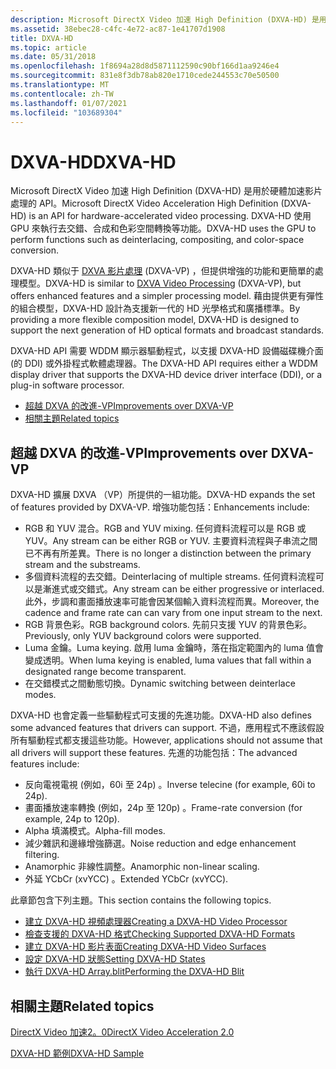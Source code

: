 ```yaml
---
description: Microsoft DirectX Video 加速 High Definition (DXVA-HD) 是用於硬體加速影片處理的 API。
ms.assetid: 38ebec28-c4fc-4e72-ac87-1e41707d1908
title: DXVA-HD
ms.topic: article
ms.date: 05/31/2018
ms.openlocfilehash: 1f8694a28d8d5871112590c90bf166d1aa9246e4
ms.sourcegitcommit: 831e8f3db78ab820e1710cede244553c70e50500
ms.translationtype: MT
ms.contentlocale: zh-TW
ms.lasthandoff: 01/07/2021
ms.locfileid: "103689304"
---
```

# <a name="dxva-hd"></a><span data-ttu-id="b4072-103">DXVA-HD</span><span class="sxs-lookup"><span data-stu-id="b4072-103">DXVA-HD</span></span>

<span data-ttu-id="b4072-104">Microsoft DirectX Video 加速 High Definition (DXVA-HD) 是用於硬體加速影片處理的 API。</span><span class="sxs-lookup"><span data-stu-id="b4072-104">Microsoft DirectX Video Acceleration High Definition (DXVA-HD) is an API for hardware-accelerated video processing.</span></span> <span data-ttu-id="b4072-105">DXVA-HD 使用 GPU 來執行去交錯、合成和色彩空間轉換等功能。</span><span class="sxs-lookup"><span data-stu-id="b4072-105">DXVA-HD uses the GPU to perform functions such as deinterlacing, compositing, and color-space conversion.</span></span>

<span data-ttu-id="b4072-106">DXVA-HD 類似于 [DXVA 影片處理](dxva-video-processing.md) (DXVA-VP) ，但提供增強的功能和更簡單的處理模型。</span><span class="sxs-lookup"><span data-stu-id="b4072-106">DXVA-HD is similar to [DXVA Video Processing](dxva-video-processing.md) (DXVA-VP), but offers enhanced features and a simpler processing model.</span></span> <span data-ttu-id="b4072-107">藉由提供更有彈性的組合模型，DXVA-HD 設計為支援新一代的 HD 光學格式和廣播標準。</span><span class="sxs-lookup"><span data-stu-id="b4072-107">By providing a more flexible composition model, DXVA-HD is designed to support the next generation of HD optical formats and broadcast standards.</span></span>

<span data-ttu-id="b4072-108">DXVA-HD API 需要 WDDM 顯示器驅動程式，以支援 DXVA-HD 設備磁碟機介面 (的 DDI) 或外掛程式軟體處理器。</span><span class="sxs-lookup"><span data-stu-id="b4072-108">The DXVA-HD API requires either a WDDM display driver that supports the DXVA-HD device driver interface (DDI), or a plug-in software processor.</span></span>

-   [<span data-ttu-id="b4072-109">超越 DXVA 的改進-VP</span><span class="sxs-lookup"><span data-stu-id="b4072-109">Improvements over DXVA-VP</span></span>](#improvements-over-dxva-vp)
-   [<span data-ttu-id="b4072-110">相關主題</span><span class="sxs-lookup"><span data-stu-id="b4072-110">Related topics</span></span>](#related-topics)

## <a name="improvements-over-dxva-vp"></a><span data-ttu-id="b4072-111">超越 DXVA 的改進-VP</span><span class="sxs-lookup"><span data-stu-id="b4072-111">Improvements over DXVA-VP</span></span>

<span data-ttu-id="b4072-112">DXVA-HD 擴展 DXVA （VP）所提供的一組功能。</span><span class="sxs-lookup"><span data-stu-id="b4072-112">DXVA-HD expands the set of features provided by DXVA-VP.</span></span> <span data-ttu-id="b4072-113">增強功能包括：</span><span class="sxs-lookup"><span data-stu-id="b4072-113">Enhancements include:</span></span>

-   <span data-ttu-id="b4072-114">RGB 和 YUV 混合。</span><span class="sxs-lookup"><span data-stu-id="b4072-114">RGB and YUV mixing.</span></span> <span data-ttu-id="b4072-115">任何資料流程可以是 RGB 或 YUV。</span><span class="sxs-lookup"><span data-stu-id="b4072-115">Any stream can be either RGB or YUV.</span></span> <span data-ttu-id="b4072-116">主要資料流程與子串流之間已不再有所差異。</span><span class="sxs-lookup"><span data-stu-id="b4072-116">There is no longer a distinction between the primary stream and the substreams.</span></span>
-   <span data-ttu-id="b4072-117">多個資料流程的去交錯。</span><span class="sxs-lookup"><span data-stu-id="b4072-117">Deinterlacing of multiple streams.</span></span> <span data-ttu-id="b4072-118">任何資料流程可以是漸進式或交錯式。</span><span class="sxs-lookup"><span data-stu-id="b4072-118">Any stream can be either progressive or interlaced.</span></span> <span data-ttu-id="b4072-119">此外，步調和畫面播放速率可能會因某個輸入資料流程而異。</span><span class="sxs-lookup"><span data-stu-id="b4072-119">Moreover, the cadence and frame rate can can vary from one input stream to the next.</span></span>
-   <span data-ttu-id="b4072-120">RGB 背景色彩。</span><span class="sxs-lookup"><span data-stu-id="b4072-120">RGB background colors.</span></span> <span data-ttu-id="b4072-121">先前只支援 YUV 的背景色彩。</span><span class="sxs-lookup"><span data-stu-id="b4072-121">Previously, only YUV background colors were supported.</span></span>
-   <span data-ttu-id="b4072-122">Luma 金鑰。</span><span class="sxs-lookup"><span data-stu-id="b4072-122">Luma keying.</span></span> <span data-ttu-id="b4072-123">啟用 luma 金鑰時，落在指定範圍內的 luma 值會變成透明。</span><span class="sxs-lookup"><span data-stu-id="b4072-123">When luma keying is enabled, luma values that fall within a designated range become transparent.</span></span>
-   <span data-ttu-id="b4072-124">在交錯模式之間動態切換。</span><span class="sxs-lookup"><span data-stu-id="b4072-124">Dynamic switching between deinterlace modes.</span></span>

<span data-ttu-id="b4072-125">DXVA-HD 也會定義一些驅動程式可支援的先進功能。</span><span class="sxs-lookup"><span data-stu-id="b4072-125">DXVA-HD also defines some advanced features that drivers can support.</span></span> <span data-ttu-id="b4072-126">不過，應用程式不應該假設所有驅動程式都支援這些功能。</span><span class="sxs-lookup"><span data-stu-id="b4072-126">However, applications should not assume that all drivers will support these features.</span></span> <span data-ttu-id="b4072-127">先進的功能包括：</span><span class="sxs-lookup"><span data-stu-id="b4072-127">The advanced features include:</span></span>

-   <span data-ttu-id="b4072-128">反向電視電視 (例如，60i 至 24p) 。</span><span class="sxs-lookup"><span data-stu-id="b4072-128">Inverse telecine (for example, 60i to 24p).</span></span>
-   <span data-ttu-id="b4072-129">畫面播放速率轉換 (例如，24p 至 120p) 。</span><span class="sxs-lookup"><span data-stu-id="b4072-129">Frame-rate conversion (for example, 24p to 120p).</span></span>
-   <span data-ttu-id="b4072-130">Alpha 填滿模式。</span><span class="sxs-lookup"><span data-stu-id="b4072-130">Alpha-fill modes.</span></span>
-   <span data-ttu-id="b4072-131">減少雜訊和邊緣增強篩選。</span><span class="sxs-lookup"><span data-stu-id="b4072-131">Noise reduction and edge enhancement filtering.</span></span>
-   <span data-ttu-id="b4072-132">Anamorphic 非線性調整。</span><span class="sxs-lookup"><span data-stu-id="b4072-132">Anamorphic non-linear scaling.</span></span>
-   <span data-ttu-id="b4072-133">外延 YCbCr (xvYCC) 。</span><span class="sxs-lookup"><span data-stu-id="b4072-133">Extended YCbCr (xvYCC).</span></span>

<span data-ttu-id="b4072-134">此章節包含下列主題。</span><span class="sxs-lookup"><span data-stu-id="b4072-134">This section contains the following topics.</span></span>

-   [<span data-ttu-id="b4072-135">建立 DXVA-HD 視頻處理器</span><span class="sxs-lookup"><span data-stu-id="b4072-135">Creating a DXVA-HD Video Processor</span></span>](creating-a-dxva-hd-video-processor.md)
-   [<span data-ttu-id="b4072-136">檢查支援的 DXVA-HD 格式</span><span class="sxs-lookup"><span data-stu-id="b4072-136">Checking Supported DXVA-HD Formats</span></span>](checking-supported-dxva-hd-formats.md)
-   [<span data-ttu-id="b4072-137">建立 DXVA-HD 影片表面</span><span class="sxs-lookup"><span data-stu-id="b4072-137">Creating DXVA-HD Video Surfaces</span></span>](creating-dxva-hd-video-surfaces.md)
-   [<span data-ttu-id="b4072-138">設定 DXVA-HD 狀態</span><span class="sxs-lookup"><span data-stu-id="b4072-138">Setting DXVA-HD States</span></span>](setting-dxva-hd-states.md)
-   [<span data-ttu-id="b4072-139">執行 DXVA-HD Array.blit</span><span class="sxs-lookup"><span data-stu-id="b4072-139">Performing the DXVA-HD Blit</span></span>](performing-the-dxva-hd-blit.md)

## <a name="related-topics"></a><span data-ttu-id="b4072-140">相關主題</span><span class="sxs-lookup"><span data-stu-id="b4072-140">Related topics</span></span>

<dl> <dt>

[<span data-ttu-id="b4072-141">DirectX Video 加速2。0</span><span class="sxs-lookup"><span data-stu-id="b4072-141">DirectX Video Acceleration 2.0</span></span>](directx-video-acceleration-2-0.md)
</dt> <dt>

[<span data-ttu-id="b4072-142">DXVA-HD 範例</span><span class="sxs-lookup"><span data-stu-id="b4072-142">DXVA-HD Sample</span></span>](dxva-hd-sample.md)
</dt> </dl>

 

 



